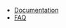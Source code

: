 - [Documentation](#{@sap_docu_url}docs/customer/monitoring/masterdata)
- [FAQ](#{@sap_docu_url}docs/customer/monitoring/masterdata/masterdata_faq/)
